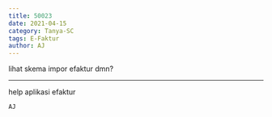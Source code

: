 ```yaml
---
title: 50023
date: 2021-04-15
category: Tanya-SC
tags: E-Faktur
author: AJ
---
```


lihat skema impor efaktur dmn?

---

help aplikasi efaktur

`AJ`
